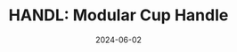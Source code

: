 ---
layout: post
featured: false
title: "HANDL: Modular Cup Handle"
date: 2024-06-02
project_code: "HANDL"
thumbnail: "/assets/project-assets/HANDL/thumbnail.jpg"
intro: "DTC"
---